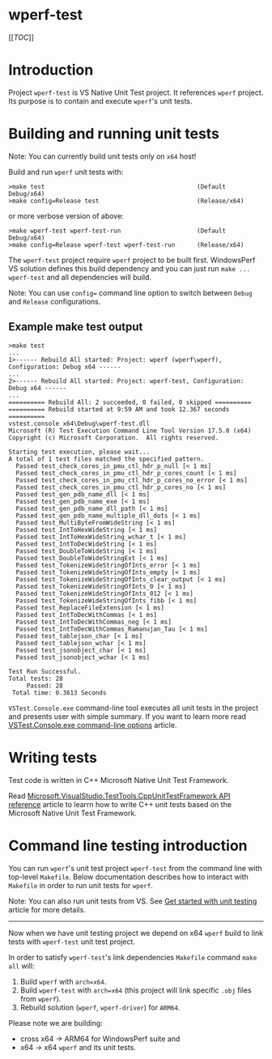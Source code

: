 # wperf-test

[[_TOC_]]

# Introduction

Project `wperf-test` is VS Native Unit Test project. It references `wperf` project. Its purpose is to contain and execute `wperf`'s unit tests.

# Building and running unit tests

Note: You can currently build unit tests only on `x64` host!

Build and run `wperf` unit tests with:
```
>make test                                          (Default Debug/x64)
>make config=Release test                           (Release/x64)
```

or more verbose version of above:

```
>make wperf-test wperf-test-run                     (Default Debug/x64)
>make config=Release wperf-test wperf-test-run      (Release/x64)
```

The `wperf-test` project require `wperf` project to be built first. WindowsPerf VS solution defines this build dependency and you can just run `make ... wperf-test` and all dependencies will build.

Note: You can use `config=` command line option to switch between `Debug` and `Release` configurations.

## Example make test output

```
>make test
...
1>------ Rebuild All started: Project: wperf (wperf\wperf), Configuration: Debug x64 ------
...
2>------ Rebuild All started: Project: wperf-test, Configuration: Debug x64 ------
...
========== Rebuild All: 2 succeeded, 0 failed, 0 skipped ==========
========== Rebuild started at 9:59 AM and took 12.367 seconds ==========
vstest.console x64\Debug\wperf-test.dll
Microsoft (R) Test Execution Command Line Tool Version 17.5.0 (x64)
Copyright (c) Microsoft Corporation.  All rights reserved.

Starting test execution, please wait...
A total of 1 test files matched the specified pattern.
  Passed test_check_cores_in_pmu_ctl_hdr_p_null [< 1 ms]
  Passed test_check_cores_in_pmu_ctl_hdr_p_cores_count [< 1 ms]
  Passed test_check_cores_in_pmu_ctl_hdr_p_cores_no_error [< 1 ms]
  Passed test_check_cores_in_pmu_ctl_hdr_p_cores_no [< 1 ms]
  Passed test_gen_pdb_name_dll [< 1 ms]
  Passed test_gen_pdb_name_exe [< 1 ms]
  Passed test_gen_pdb_name_dll_path [< 1 ms]
  Passed test_gen_pdb_name_multiple_dll_dots [< 1 ms]
  Passed test_MultiByteFromWideString [< 1 ms]
  Passed test_IntToHexWideString [< 1 ms]
  Passed test_IntToHexWideString_wchar_t [< 1 ms]
  Passed test_IntToDecWideString [< 1 ms]
  Passed test_DoubleToWideString [< 1 ms]
  Passed test_DoubleToWideStringExt [< 1 ms]
  Passed test_TokenizeWideStringOfInts_error [< 1 ms]
  Passed test_TokenizeWideStringOfInts_empty [< 1 ms]
  Passed test_TokenizeWideStringOfInts_clear_output [< 1 ms]
  Passed test_TokenizeWideStringOfInts_0 [< 1 ms]
  Passed test_TokenizeWideStringOfInts_012 [< 1 ms]
  Passed test_TokenizeWideStringOfInts_fibb [< 1 ms]
  Passed test_ReplaceFileExtension [< 1 ms]
  Passed test_IntToDecWithCommas [< 1 ms]
  Passed test_IntToDecWithCommas_neg [< 1 ms]
  Passed test_IntToDecWithCommas_Ramanujan_Tau [< 1 ms]
  Passed test_tablejson_char [< 1 ms]
  Passed test_tablejson_wchar [< 1 ms]
  Passed test_jsonobject_char [< 1 ms]
  Passed test_jsonobject_wchar [< 1 ms]

Test Run Successful.
Total tests: 28
     Passed: 28
 Total time: 0.3613 Seconds
```

`VSTest.Console.exe` command-line tool executes all unit tests in the project and presents user with simple summary. If you want to learn more read [VSTest.Console.exe command-line options](https://learn.microsoft.com/en-us/visualstudio/test/vstest-console-options?view=vs-2022) article.

# Writing tests

Test code is written in C++ Microsoft Native Unit Test Framework.

Read [Microsoft.VisualStudio.TestTools.CppUnitTestFramework API reference](https://learn.microsoft.com/en-us/visualstudio/test/microsoft-visualstudio-testtools-cppunittestframework-api-reference?view=vs-2022) article to learrn how to write C++ unit tests based on the Microsoft Native Unit Test Framework.

# Command line testing introduction

You can run `wperf`'s unit test project `wperf-test` from the command line with top-level `Makefile`. Below documentation describes how to interact with `Makefile` in order to run unit tests for `wperf`.

Note: You can also run unit tests from VS. See [Get started with unit testing](https://learn.microsoft.com/en-us/visualstudio/test/getting-started-with-unit-testing?view=vs-2022&tabs=cpp%2Cmsunittest#run-unit-tests) article for more details.

---

Now when we have unit testing project we depend on x64 `wperf` build to link tests with `wperf-test` unit test project.

In order to satisfy `wperf-test`'s link dependencies `Makefile` command `make all` will:

1. Build `wperf` with `arch=x64`.
2. Build `wperf-test` with `arch=x64` (this project will link specific `.obj` files from `wperf`).
3. Rebuild solution (`wperf`, `wperf-driver`) for `ARM64`.

Please note we are building:

* cross x64 -> ARM64 for WindowsPerf suite and
* x64 -> x64 `wperf` and its unit tests.
